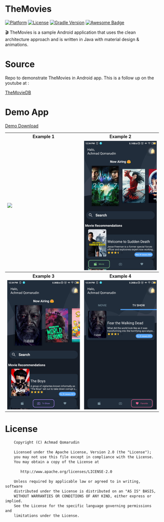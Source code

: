 # TheMovies

[![Platform](https://img.shields.io/badge/platform-Android-yellow.svg)](https://www.android.com)
[![License](https://img.shields.io/badge/license-Apache%202-4EB1BA.svg?style=flat-square)](https://www.apache.org/licenses/LICENSE-2.0.html)
[![Gradle Version](https://img.shields.io/badge/gradle-4.0-green.svg)](https://docs.gradle.org/current/release-notes)
[![Awesome Badge](https://cdn.rawgit.com/sindresorhus/awesome/d7305f38d29fed78fa85652e3a63e154dd8e8829/media/badge.svg)](https://java-lang.github.io/awesome-java)

🎬 TheMovies is a sample Android application that uses the clean architecture approach and is written in Java with material design &amp; animations.

# Source
Repo to demonstrate TheMovies in Android app. This is a follow up on the youtube at :

[TheMovieDB](https://youtu.be/xB8Ba-6mAaw)

# Demo App

[Demo Download](https://github.com/achmadqomarudin/Infinite-Scroll/blob/master/screenshots/app-demo.apk)

<table style="width:100%">
  <tr>
    <th>Example 1</th>
    <th>Example 2</th>
  </tr>
  <tr>
    <td><img src="screenshots/1.gif"/></td>
    <td><img src="screenshots/2.jpg"/></td>
  </tr>
  <tr>
    <th>Example 3</th>
    <th>Example 4</th>
  </tr>
  <tr>
    <td><img src="screenshots/3.jpg"/></td>
    <td><img src="screenshots/4.jpg"/></td>
  </tr>
</table>

# License

```
    Copyright (C) Achmad Qomarudin

    Licensed under the Apache License, Version 2.0 (the "License");
    you may not use this file except in compliance with the License.
    You may obtain a copy of the License at

       http://www.apache.org/licenses/LICENSE-2.0

    Unless required by applicable law or agreed to in writing, software
    distributed under the License is distributed on an "AS IS" BASIS,
    WITHOUT WARRANTIES OR CONDITIONS OF ANY KIND, either express or implied.
    See the License for the specific language governing permissions and
    limitations under the License.
```